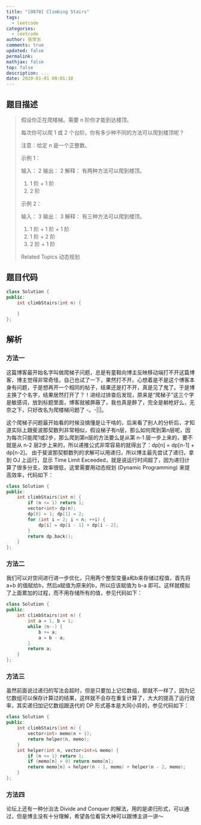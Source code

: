 ```yaml
---
title: "[0070] Climbing Stairs"
tags:
  - leetcode
categories:
  - leetcode
author: 张学志
comments: true
updated: false
permalink:
mathjax: false
top: false
description: ...
date: 2020-01-01 00:01:10
---
```


## 题目描述

> 假设你正在爬楼梯。需要 n 阶你才能到达楼顶。 
> 
> 每次你可以爬 1 或 2 个台阶。你有多少种不同的方法可以爬到楼顶呢？ 
> 
> 注意：给定 n 是一个正整数。 
> 
> 示例 1： 
> 
> 输入： 2
> 输出： 2
> 解释： 有两种方法可以爬到楼顶。
> 1.  1 阶 + 1 阶
> 2.  2 阶 
> 
> 示例 2： 
> 
> 输入： 3
> 输出： 3
> 解释： 有三种方法可以爬到楼顶。
> 1.  1 阶 + 1 阶 + 1 阶
> 2.  1 阶 + 2 阶
> 3.  2 阶 + 1 阶
> 
> Related Topics 动态规划

## 题目代码

```cpp
class Solution {
public:
    int climbStairs(int n) {
        
    }
};
```

## 解析

### 方法一

这篇博客最开始名字叫做爬梯子问题，总是有童鞋向博主反映移动端打不开这篇博客，博主觉得非常奇怪，自己也试了一下，果然打不开。心想着是不是这个博客本身有问题，于是想再开一个相同的帖子，结果还是打不开，真是见了鬼了。于是博主换了个名字，结果居然打开了？！进经过排查后发现，原来是“爬梯子”这三个字是敏感词，放到标题里面，博客就被屏蔽了，我也真是醉了，完全是躺枪好么，无奈之下，只好改名为爬楼梯问题了 -。-|||。

这个爬梯子问题最开始看的时候没搞懂是让干啥的，后来看了别人的分析后，才知道实际上跟斐波那契数列非常相似，假设梯子有n层，那么如何爬到第n层呢，因为每次只能爬1或2步，那么爬到第n层的方法要么是从第 n-1 层一步上来的，要不就是从 n-2 层2步上来的，所以递推公式非常容易的就得出了：dp[n] = dp[n-1] + dp[n-2]。 由于斐波那契额数列的求解可以用递归，所以博主最先尝试了递归，拿到 OJ 上运行，显示 Time Limit Exceeded，就是说运行时间超了，因为递归计算了很多分支，效率很低，这里需要用动态规划 (Dynamic Programming) 来提高效率，代码如下：

```cpp
class Solution {
public:
    int climbStairs(int n) {
        if (n <= 1) return 1;
        vector<int> dp(n);
        dp[0] = 1; dp[1] = 2;
        for (int i = 2; i < n; ++i) {
            dp[i] = dp[i - 1] + dp[i - 2];
        }
        return dp.back();
    }
};
```

### 方法二

我们可以对空间进行进一步优化，只用两个整型变量a和b来存储过程值，首先将 a+b 的值赋给b，然后a赋值为原来的b，所以应该赋值为 b-a 即可。这样就模拟了上面累加的过程，而不用存储所有的值，参见代码如下：


```cpp
class Solution {
public:
    int climbStairs(int n) {
        int a = 1, b = 1;
        while (n--) {
            b += a;
            a = b - a;
        }
        return a;
    }
};
```

### 方法三

虽然前面说过递归的写法会超时，但是只要加上记忆数组，那就不一样了，因为记忆数组可以保存计算过的结果，这样就不会存在重复计算了，大大的提高了运行效率，其实递归加记忆数组跟迭代的 DP 形式基本是大同小异的，参见代码如下：

```cpp
class Solution {
public:
    int climbStairs(int n) {
        vector<int> memo(n + 1);
        return helper(n, memo);
    }
    int helper(int n, vector<int>& memo) {
        if (n <= 1) return 1;
        if (memo[n] > 0) return memo[n];
        return memo[n] = helper(n - 1, memo) + helper(n - 2, memo);
    }
};
```

### 方法四

论坛上还有一种分治法 Divide and Conquer 的解法，用的是递归形式，可以通过，但是博主没有十分理解，希望各位看官大神可以跟博主讲一讲～

```cpp

```